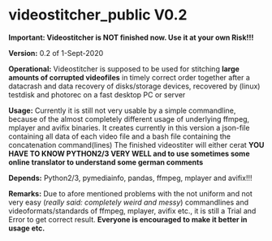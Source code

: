 # videostitcher_public V0.2

**Important: 
Videostitcher is NOT finished now. Use it at your own Risk!!!**

**Version:**
0.2 of 1-Sept-2020

**Operational:** 
Videostitcher is supposed to be used for stitching **large amounts of corrupted videofiles** in timely correct order together after a datacrash and data recovery of disks/storage devices, recovered by (linux) testdisk and photorec on a fast desktop PC or server

**Usage:**
Currently it is still not very usable by a simple commandline, because of the almost completely different usage of underlying ffmpeg, mplayer and avifix binaries. It creates currently in this version a json-file containing all data of each video file and a bash file containing the concatenation command(lines) The finished videostiter will either cerat
**YOU HAVE TO KNOW PYTHON2/3 VERY WELL and to use sometimes some online translator to understand some german comments**

**Depends:**
Python2/3, pymediainfo, pandas, ffmpeg, mplayer and avifix!!!

**Remarks:**
Due to afore mentioned problems with the not uniform and not very easy (*really said: completely weird and messy*) commandlines and videoformats/standards of ffmpeg, mplayer, avifix etc., it is still 
a Trial and Error to get correct result. **Everyone is encouraged to make it better in usage etc.**




